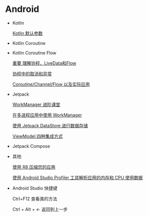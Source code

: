 # Android
- Kotlin

  [Kotlin 默认参数](https://zhuanlan.zhihu.com/p/348224969)

- Kotlin Coroutine

- Kotlin Coroutine Flow

  [重要 理解协程、LiveData和Flow](https://zhuanlan.zhihu.com/p/140314207)

  [协程中的取消和异常](https://zhuanlan.zhihu.com/p/269228572)

  [Coroutine/Channel/Flow 以及实际应用](https://juejin.cn/post/6844904037586829320#heading-31)

- Jetpack

  [WorkManager 进阶课堂](https://mp.weixin.qq.com/s?__biz=MzAwODY4OTk2Mg==&mid=2652051234&idx=2&sn=4b5b76c76021c983d9f0ad6b1496beba&scene=21#wechat_redirect)

  [在多进程应用中使用 WorkManager](https://zhuanlan.zhihu.com/p/352511516)

  [使用 Jetpack DataStore 进行数据存储](https://zhuanlan.zhihu.com/p/342972276)

  [ViewModel 四种集成方式](https://zhuanlan.zhihu.com/p/143346337)

- Jetpack Compose

- 其他

  [使用 R8 压缩您的应用](https://zhuanlan.zhihu.com/p/342241042)

  [使用 Android Studio Profiler 工具解析应用的内存和 CPU 使用数据](https://zhuanlan.zhihu.com/p/150449922)

- Android Studio 快捷键

  Ctrl+F12 查看类的方法

  Ctrl + Alt + ← 返回到上一步